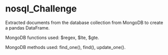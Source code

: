 # nosql_Challenge

Extracted documents from the database collection from MongoDB to create a pandas DataFrame.

MongoDB functions used: $regex, $lte, $gte.

MongoDB methods used: find_one(), find(), update_one().
